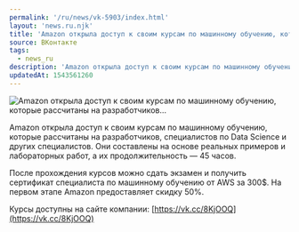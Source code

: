 ```yaml
---
permalink: '/ru/news/vk-5903/index.html'
layout: 'news.ru.njk'
title: 'Amazon открыла доступ к своим курсам по машинному обучению, которые рассчитаны на разработчиков…'
source: ВКонтакте
tags:
  - news_ru
description: 'Amazon открыла доступ к своим курсам по машинному обучению, которые рассчитаны на разработчиков…'
updatedAt: 1543561260
---
```

![Amazon открыла доступ к своим курсам по машинному обучению, которые рассчитаны на разработчиков…](https://sun9-20.userapi.com/impf/c847122/v847122530/13d9d6/h5jyk_0Z4LE.jpg?size=1280x720&quality=96&sign=02496d58dfec5bd25e4008f1dae441a8&c_uniq_tag=uogsc4NuhtoqEmGhCKpFbJQ07scmmwBqPCgRL0yZNK4&type=album)

Amazon открыла доступ к своим курсам по машинному обучению, которые рассчитаны на разработчиков, специалистов по Data Science и других специалистов. Они составлены на основе реальных примеров и лабораторных работ, а их продолжительность — 45 часов.

После прохождения курсов можно сдать экзамен и получить сертификат специалиста по машинному обучению от AWS за 300$. На первом этапе Amazon предоставляет скидку 50%.

Курсы доступны на сайте компании: [https://vk.cc/8KjOOQ](https://vk.cc/8KjOOQ)
